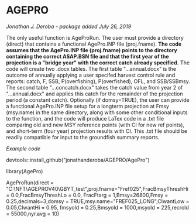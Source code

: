 # AGEPRO

*Jonathan J. Deroba - package added July 26, 2019*

The only useful function is AgeProRun.  The user must provide a directory (direct) that contains a functional AgePro.INP file (proj.fname).  **The code assumes that the AgePro.INP file (proj.fname) points to the directory containing the correct ASAP.BSN file and that the first year of the projection is a "bridge year" with the correct catch already specified.**  The code will create two .docx tables.  The first table "...annual.docx" is the outcome of annually applying a user specifed harvest control rule and reports: catch, F, SSB, P(overfishing), P(overfished), OFL, and SSB/SSBmsy.  The second table "...concatch.docx" takes the catch value from year 2 of "...annual.docx" and applies this catch for the remainder of the projection period (a constant catch).  Optionally (if domsy=TRUE), the user can provide a functional AgePro.INP file setup for a longterm projection at Fmsy (msy.name) in the same directory, along with some other conditional inputs to the function, and the code will produce LaTex code in a .txt file comparing old and new MSY reference points (with CI for new ref points), and short-term (four year) projection results with CI.  This .txt file should be readily compatible for input to the groundfish summary reports.

*Example code*

devtools::install_github("jonathanderoba/AGEPRO/AgePro")

library(AgePro)

AgeProRun(direct = "C:\\NFT\\AGEPROV40\\GBYT_test",proj.fname="Fref025",FracBmsyThreshHi = 0.0,FracBmsyThreshLo = 0.0,
          FracFtarg = 1,Bmsy=26800,Fmsy = 0.25,decimals=3,domsy = TRUE,msy.name="FREF025_LONG",CIwantLow = 0.05,CIwantHi = 0.95,
          fmsyold = 0.25,Bmsyold = 1000,msyold = 225,recrold = 55000,nyr.avg = 10)


